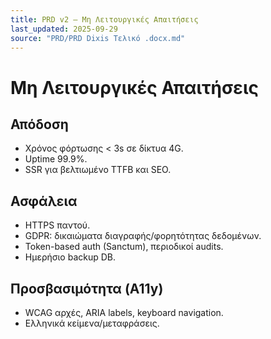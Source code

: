 ```yaml
---
title: PRD v2 — Μη Λειτουργικές Απαιτήσεις
last_updated: 2025-09-29
source: "PRD/PRD Dixis Τελικό .docx.md"
---
```


# Μη Λειτουργικές Απαιτήσεις

## Απόδοση
- Χρόνος φόρτωσης < 3s σε δίκτυα 4G.
- Uptime 99.9%.
- SSR για βελτιωμένο TTFB και SEO.

## Ασφάλεια
- HTTPS παντού.
- GDPR: δικαιώματα διαγραφής/φορητότητας δεδομένων.
- Token-based auth (Sanctum), περιοδικοί audits.
- Ημερήσιο backup DB.

## Προσβασιμότητα (A11y)
- WCAG αρχές, ARIA labels, keyboard navigation.
- Ελληνικά κείμενα/μεταφράσεις.
